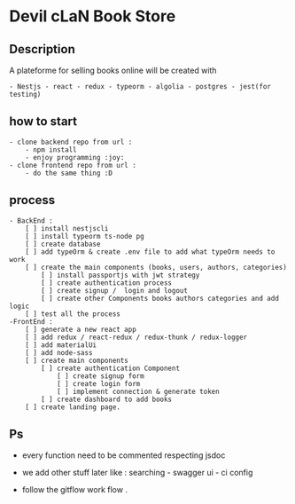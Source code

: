 # Devil cLaN Book Store

## Description

 A plateforme for selling books online will be created with 

    - Nestjs - react - redux - typeorm - algolia - postgres - jest(for testing)

## how to start 
    - clone backend repo from url : 
        - npm install 
        - enjoy programming :joy:
    - clone frontend repo from url :
        - do the same thing :D 
## process
    
    - BackEnd : 
        [ ] install nestjscli 
        [ ] install typeorm ts-node pg 
        [ ] create database 
        [ ] add typeOrm & create .env file to add what typeOrm needs to work
        [ ] create the main components (books, users, authors, categories) 
            [ ] install passportjs with jwt strategy
            [ ] create authentication process
            [ ] create signup /  login and logout 
            [ ] create other Components books authors categories and add logic
        [ ] test all the process     
    -FrontEnd :
        [ ] generate a new react app
        [ ] add redux / react-redux / redux-thunk / redux-logger 
        [ ] add materialUi
        [ ] add node-sass
        [ ] create main components
            [ ] create authentication Component 
                [ ] create signup form 
                [ ] create login form
                [ ] implement connection & generate token 
            [ ] create dashboard to add books 
        [ ] create landing page.

## Ps
* every function need to be commented respecting jsdoc

 * we add other stuff later like : searching - swagger ui  - ci config 

 * follow the gitflow work flow .


